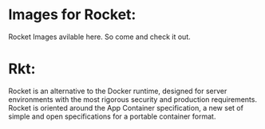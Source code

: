 # Images for Rocket:

Rocket Images avilable here. So come and check it out.

# Rkt:

Rocket is an alternative to the Docker runtime, designed for server environments with the most rigorous security 
and production requirements. Rocket is oriented around the App Container specification, a new set of simple and
open specifications for a portable container format.
